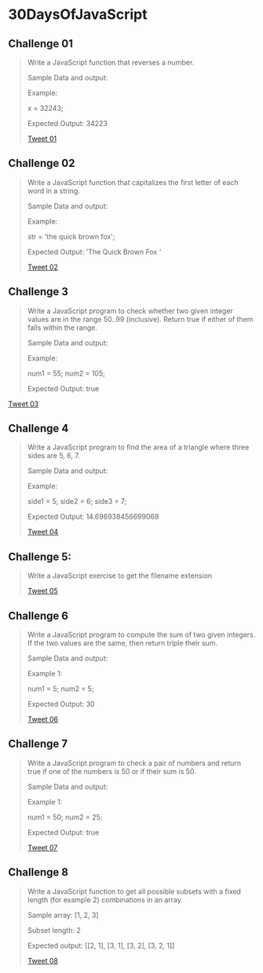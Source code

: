 # 30DaysOfJavaScript

## Challenge 01
> Write a JavaScript function that reverses a number.
>
> Sample Data and output:
>
> Example:
>
> x = 32243;
>
> Expected Output: 34223
>
> [Tweet 01](https://twitter.com/philomath128/status/1721588367945781459)

## Challenge 02
> Write a JavaScript function that capitalizes the first letter of each word in a string.
>
> Sample Data and output:
>
> Example:
>
> str = 'the quick brown fox';
>
> Expected Output: 'The Quick Brown Fox '
>
> [Tweet 02](https://twitter.com/philomath128/status/1721990748848136589)

## Challenge 3
> Write a JavaScript program to check whether two given integer values are in the range 50..99 (inclusive). Return true if either of them falls within the range.
>
> Sample Data and output:
>
> Example:
>
> num1 = 55;
> num2 = 105;
>
> Expected Output: true
>
[Tweet 03](https://twitter.com/philomath128/status/1722179625366040616)

## Challenge 4
> Write a JavaScript program to find the area of a triangle where three sides are 5, 6, 7.
>
> Sample Data and output:
>
> Example:
>
> side1 = 5;
> side2 = 6;
> side3 = 7;
>
> Expected Output: 14.696938456699069
>
> [Tweet 04](https://twitter.com/philomath128/status/1722540499146514462)

## Challenge 5:
> Write a JavaScript exercise to get the filename extension
>
> [Tweet 05](https://twitter.com/philomath128/status/1723020117142118475)

## Challenge 6
> Write a JavaScript program to compute the sum of two given integers. If the two values are the same, then return triple their sum.
>
> Sample Data and output:
>
> Example 1:
>
> num1 = 5;
> num2 = 5;
>
> Expected Output: 30
>
> [Tweet 06](https://twitter.com/philomath128/status/1723435068809413002)

## Challenge 7
> Write a JavaScript program to check a pair of numbers and return true if one of the numbers is 50 or if their sum is 50.
>
> Sample Data and output:
>
> Example 1:
>
> num1 = 50;
> num2 = 25;
>
> Expected Output: true
>
> [Tweet 07](https://twitter.com/philomath128/status/1723656041852969351)

## Challenge 8
> Write a JavaScript function to get all possible subsets with a fixed length (for example 2) combinations in an array.
>
> Sample array: [1, 2, 3]
>
> Subset length: 2
>
> Expected output: [[2, 1], [3, 1], [3, 2], [3, 2, 1]]
>
> [Tweet 08](https://twitter.com/philomath128/status/1724012955443032467)
